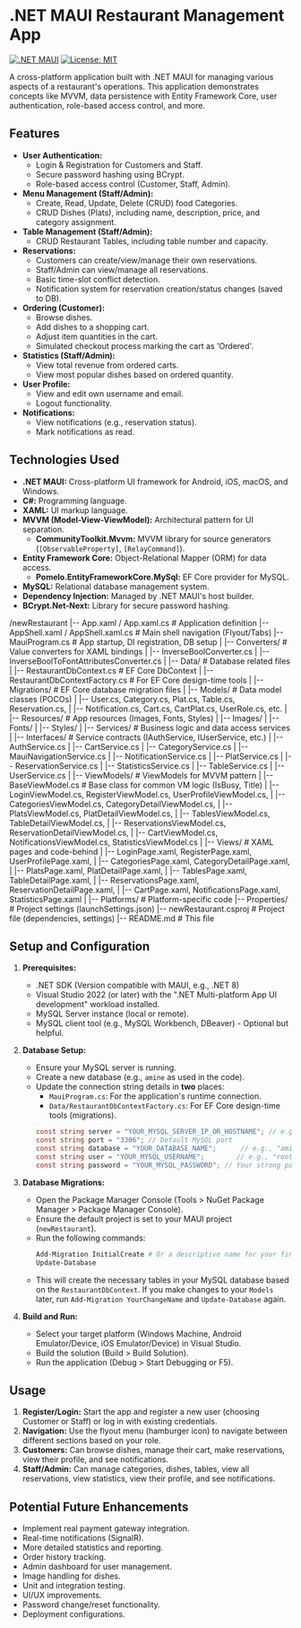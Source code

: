 # .NET MAUI Restaurant Management App

[![.NET MAUI](https://img.shields.io/badge/.NET-MAUI-purple?style=flat-square&logo=dotnet)](https://dotnet.microsoft.com/apps/maui)
[![License: MIT](https://img.shields.io/badge/License-MIT-yellow.svg?style=flat-square)](https://opensource.org/licenses/MIT)

A cross-platform application built with .NET MAUI for managing various aspects of a restaurant's operations. This application demonstrates concepts like MVVM, data persistence with Entity Framework Core, user authentication, role-based access control, and more.

## Features

*   **User Authentication:**
    *   Login & Registration for Customers and Staff.
    *   Secure password hashing using BCrypt.
    *   Role-based access control (Customer, Staff, Admin).
*   **Menu Management (Staff/Admin):**
    *   Create, Read, Update, Delete (CRUD) food Categories.
    *   CRUD Dishes (Plats), including name, description, price, and category assignment.
*   **Table Management (Staff/Admin):**
    *   CRUD Restaurant Tables, including table number and capacity.
*   **Reservations:**
    *   Customers can create/view/manage their own reservations.
    *   Staff/Admin can view/manage all reservations.
    *   Basic time-slot conflict detection.
    *   Notification system for reservation creation/status changes (saved to DB).
*   **Ordering (Customer):**
    *   Browse dishes.
    *   Add dishes to a shopping cart.
    *   Adjust item quantities in the cart.
    *   Simulated checkout process marking the cart as 'Ordered'.
*   **Statistics (Staff/Admin):**
    *   View total revenue from ordered carts.
    *   View most popular dishes based on ordered quantity.
*   **User Profile:**
    *   View and edit own username and email.
    *   Logout functionality.
*   **Notifications:**
    *   View notifications (e.g., reservation status).
    *   Mark notifications as read.

## Technologies Used

*   **.NET MAUI:** Cross-platform UI framework for Android, iOS, macOS, and Windows.
*   **C#:** Programming language.
*   **XAML:** UI markup language.
*   **MVVM (Model-View-ViewModel):** Architectural pattern for UI separation.
    *   **CommunityToolkit.Mvvm:** MVVM library for source generators (`[ObservableProperty]`, `[RelayCommand]`).
*   **Entity Framework Core:** Object-Relational Mapper (ORM) for data access.
    *   **Pomelo.EntityFrameworkCore.MySql:** EF Core provider for MySQL.
*   **MySQL:** Relational database management system.
*   **Dependency Injection:** Managed by .NET MAUI's host builder.
*   **BCrypt.Net-Next:** Library for secure password hashing.

/newRestaurant
|-- App.xaml / App.xaml.cs # Application definition
|-- AppShell.xaml / AppShell.xaml.cs # Main shell navigation (Flyout/Tabs)
|-- MauiProgram.cs # App startup, DI registration, DB setup
|
|-- Converters/ # Value converters for XAML bindings
| |-- InverseBoolConverter.cs
| |-- InverseBoolToFontAttributesConverter.cs
|
|-- Data/ # Database related files
| |-- RestaurantDbContext.cs # EF Core DbContext
| |-- RestaurantDbContextFactory.cs # For EF Core design-time tools
|
|-- Migrations/ # EF Core database migration files
|
|-- Models/ # Data model classes (POCOs)
| |-- User.cs, Category.cs, Plat.cs, Table.cs, Reservation.cs,
| |-- Notification.cs, Cart.cs, CartPlat.cs, UserRole.cs, etc.
|
|-- Resources/ # App resources (Images, Fonts, Styles)
| |-- Images/
| |-- Fonts/
| |-- Styles/
|
|-- Services/ # Business logic and data access services
| |-- Interfaces/ # Service contracts (IAuthService, IUserService, etc.)
| |-- AuthService.cs
| |-- CartService.cs
| |-- CategoryService.cs
| |-- MauiNavigationService.cs
| |-- NotificationService.cs
| |-- PlatService.cs
| |-- ReservationService.cs
| |-- StatisticsService.cs
| |-- TableService.cs
| |-- UserService.cs
|
|-- ViewModels/ # ViewModels for MVVM pattern
| |-- BaseViewModel.cs # Base class for common VM logic (IsBusy, Title)
| |-- LoginViewModel.cs, RegisterViewModel.cs, UserProfileViewModel.cs,
| |-- CategoriesViewModel.cs, CategoryDetailViewModel.cs,
| |-- PlatsViewModel.cs, PlatDetailViewModel.cs,
| |-- TablesViewModel.cs, TableDetailViewModel.cs,
| |-- ReservationsViewModel.cs, ReservationDetailViewModel.cs,
| |-- CartViewModel.cs, NotificationsViewModel.cs, StatisticsViewModel.cs
|
|-- Views/ # XAML pages and code-behind
| |-- LoginPage.xaml, RegisterPage.xaml, UserProfilePage.xaml,
| |-- CategoriesPage.xaml, CategoryDetailPage.xaml,
| |-- PlatsPage.xaml, PlatDetailPage.xaml,
| |-- TablesPage.xaml, TableDetailPage.xaml,
| |-- ReservationsPage.xaml, ReservationDetailPage.xaml,
| |-- CartPage.xaml, NotificationsPage.xaml, StatisticsPage.xaml
|
|-- Platforms/ # Platform-specific code
|-- Properties/ # Project settings (launchSettings.json)
|-- newRestaurant.csproj # Project file (dependencies, settings)
|-- README.md # This file
## Setup and Configuration

1.  **Prerequisites:**
    *   .NET SDK (Version compatible with MAUI, e.g., .NET 8)
    *   Visual Studio 2022 (or later) with the ".NET Multi-platform App UI development" workload installed.
    *   MySQL Server instance (local or remote).
    *   MySQL client tool (e.g., MySQL Workbench, DBeaver) - Optional but helpful.

2.  **Database Setup:**
    *   Ensure your MySQL server is running.
    *   Create a new database (e.g., `amine` as used in the code).
    *   Update the connection string details in **two** places:
        *   `MauiProgram.cs`: For the application's runtime connection.
        *   `Data/RestaurantDbContextFactory.cs`: For EF Core design-time tools (migrations).
        ```csharp
        const string server = "YOUR_MYSQL_SERVER_IP_OR_HOSTNAME"; // e.g., "localhost", "192.168.1.100"
        const string port = "3306"; // Default MySQL port
        const string database = "YOUR_DATABASE_NAME";      // e.g., "amine", "restaurant_db"
        const string user = "YOUR_MYSQL_USERNAME";        // e.g., "root", "app_user"
        const string password = "YOUR_MYSQL_PASSWORD"; // Your strong password
        ```

3.  **Database Migrations:**
    *   Open the Package Manager Console (Tools > NuGet Package Manager > Package Manager Console).
    *   Ensure the default project is set to your MAUI project (`newRestaurant`).
    *   Run the following commands:
        ```powershell
        Add-Migration InitialCreate # Or a descriptive name for your first migration
        Update-Database
        ```
    *   This will create the necessary tables in your MySQL database based on the `RestaurantDbContext`. If you make changes to your `Models` later, run `Add-Migration YourChangeName` and `Update-Database` again.

4.  **Build and Run:**
    *   Select your target platform (Windows Machine, Android Emulator/Device, iOS Emulator/Device) in Visual Studio.
    *   Build the solution (Build > Build Solution).
    *   Run the application (Debug > Start Debugging or F5).

## Usage

1.  **Register/Login:** Start the app and register a new user (choosing Customer or Staff) or log in with existing credentials.
2.  **Navigation:** Use the flyout menu (hamburger icon) to navigate between different sections based on your role.
3.  **Customers:** Can browse dishes, manage their cart, make reservations, view their profile, and see notifications.
4.  **Staff/Admin:** Can manage categories, dishes, tables, view all reservations, view statistics, view their profile, and see notifications.

## Potential Future Enhancements

*   Implement real payment gateway integration.
*   Real-time notifications (SignalR).
*   More detailed statistics and reporting.
*   Order history tracking.
*   Admin dashboard for user management.
*   Image handling for dishes.
*   Unit and integration testing.
*   UI/UX improvements.
*   Password change/reset functionality.
*   Deployment configurations.
